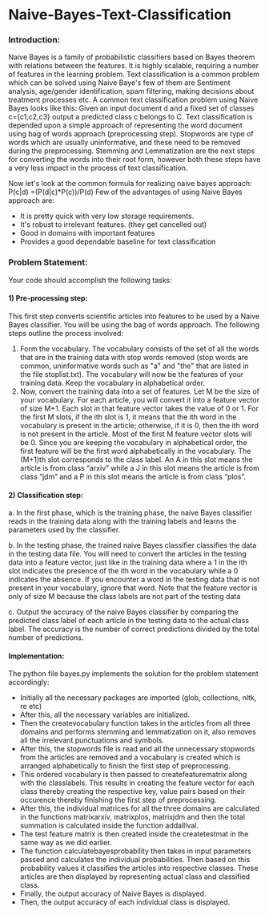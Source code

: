 # Naive-Bayes-Text-Classification
### Introduction: 
Naive Bayes is a family  of probabilistic classifiers based on Bayes theorem with relations between the features. It is highly scalable, requiring a number of features in the learning problem. Text classification is a common problem which can be solved using Naive Baye's few of them are Sentiment analysis,  age/gender identification, spam filtering, making decisions about treatment processes etc. A common text classification problem using Naive Bayes looks like this: Given an input document d and a fixed set of classes c={c1,c2,c3} output a predicted class c belongs to C. Text classification is depended upon a simple approach of representing the word document using bag of words approach (preprocessing step). Stopwords are type of words which are usually uninformative, and these need to be removed during the preprocessing. Stemming and Lemmatization are the next steps for converting the words into their root form, however both these steps have a very less impact in the process of text classification.

Now let's look at the common formula for realizing naive bayes approach: P(c|d) =(P(d|c)*P(c))/P(d)
Few of the advantages of using Naive Bayes approach are:
- It is pretty quick with very low storage requirements.
- It's robust to irrelevant features. (they get cancelled out)
- Good in domains with important features
- Provides a good dependable baseline for text classification

### Problem Statement: 
Your code should accomplish the following tasks: 

#### 1) Pre-processing step: 
This first step converts scientific articles into features to be used by a Naive Bayes classifier. You will be using the bag of words approach. The following steps outline the process involved:
1. Form the vocabulary.
The vocabulary consists of the set of all the words that are in the training data with stop words removed (stop words are common, uninformative words such as "a" and "the" that are listed in the file stoplist.txt). The vocabulary will now be the features of your training data. Keep the vocabulary in alphabetical order.
2. Now, convert the training data into a set of features. Let M be the size of your vocabulary. For each article, you will convert it into a feature vector of size M+1. Each slot in that feature vector takes the value of 0 or 1. For the first M slots, if the ith slot is 1, it means that the ith word in the vocabulary is present in the article; otherwise, if it is 0, then the ith word is not present in the article. Most of the first M feature vector slots will be 0. Since you are keeping the vocabulary in alphabetical order, the first feature will be the first word alphabetically in the vocabulary. The (M+1)th slot corresponds to the class label. An A in this slot means the article is from class “arxiv” while a J in this slot means the article is from class “jdm” and a P in this slot means the article is from class “plos”.
#### 2) Classification step:
a. In the first phase, which is the training phase, the naive Bayes classifier reads in the training data along with the training labels and learns the parameters used by the classifier.

b. In the testing phase, the trained naive Bayes classifier classifies the data in the testing data file. You will need to convert the articles in the testing data into a feature vector, just like in the training data where a 1 in the ith slot indicates the presence of the ith word in the vocabulary while a 0 indicates the absence. If you encounter a word in the testing data that is not present in your vocabulary, ignore that word. Note that the feature vector is only of size M because the class labels are not part of the testing data

c. Output the accuracy of the naive Bayes classifier by comparing the predicted class label of each article in the testing data to the actual class label. The accuracy is the number of correct predictions divided by the total number of predictions.

#### Implementation:
The python file bayes.py implements the solution for the problem statement accordingly:
- Initially all the necessary packages are imported (glob, collections, nltk, re etc)
- After this, all the necessary variables are initialized.
- Then the createvocabulary function takes in the articles from all three domains and performs stemming and lemmatization on it, also removes all the irrelevant punctuations and symbols.
- After this, the stopwords file is read and all the unnecessary stopwords from the articles are removed and a vocabulary is created which is arranged alphabetically to finish the first step of preprocessing.
- This ordered vocabulary is then passed to createfeaturematrix along with the classlabels. This results in creating the feature vector for each class thereby creating the respective key, value pairs based on their occurence thereby finishing the first step of preprocessing.
- After this, the individual matrices for all the three domains are calculated in the functions matrixarxiv, matrixplos, matrixjdm and then the total summation is calculated inside the function addalllval.
- The test feature matrix is then created inside the createtestmat in the same way as we did earlier.
- The function calculatebayesprobability  then takes in input parameters passed and calculates the individual probabilities. Then based on this probability values it classifies the articles into respective classes. These articles are then displayed by representing actual class and classified class.
- Finally, the output accuracy of Naive Bayes is displayed.
- Then, the output accuracy of each individual class is displayed.

 

